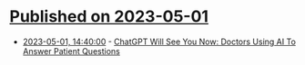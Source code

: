# [Published on 2023-05-01](index.md)

* [2023-05-01, 14:40:00](https://slashdot.org/story/23/05/01/0836236/chatgpt-will-see-you-now-doctors-using-ai-to-answer-patient-questions?utm_source=rss1.0mainlinkanon&utm_medium=feed) - [ChatGPT Will See You Now: Doctors Using AI To Answer Patient Questions](https://slashdot.org/story/23/05/01/0836236/chatgpt-will-see-you-now-doctors-using-ai-to-answer-patient-questions?utm_source=rss1.0mainlinkanon&utm_medium=feed)
